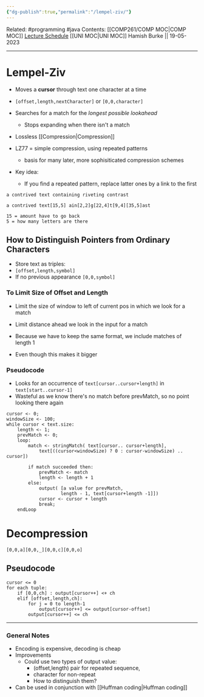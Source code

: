 ```yaml
---
{"dg-publish":true,"permalink":"/lempel-ziv/"}
---
```


Related: #programming #java 
Contents: [[COMP261/COMP MOC\|COMP MOC]]
[Lecture Schedule](https://ecs.wgtn.ac.nz/Courses/COMP261_2023T1/LectureSchedule)
[[UNI MOC\|UNI MOC]]
Hamish Burke || 19-05-2023
***

# Lempel-Ziv

- Moves a **cursor** through text one character at a time
- `[offset,length,nextCharacter]` or `[0,0,character]`
- Searches for a match for the *longest possible lookahead*
	- Stops expanding when there isn't a match

- Lossless [[Compression\|Compression]]
- LZ77 = simple compression, using repeated patterns
	- basis for many later, more sophisiticated compression schemes

- Key idea:
	- If you find a repeated pattern, replace latter ones by a link to the first

```
a contrived text containing riveting contrast

a contrived text[15,5] ain[2,2]g[22,4]t[9,4][35,5]ast

15 = amount have to go back
5 = how many letters are there
```

## How to Distinguish Pointers from Ordinary Characters

- Store text as triples:
- `[offset,length,symbol]`
- If no previous appearance `[0,0,symbol]`

### To Limit Size of Offset and Length

- Limit the size of window to left of current pos in which we look for a match
- Limit distance ahead we look in the input for a match


- Because we have to keep the same format, we include matches of length 1
- Even though this makes it bigger

### Pseudocode

- Looks for an occurrence of `text[cursor..cursor+length]` in `text[start..cursor-1]`
- Wasteful as we know there's no match before prevMatch, so no point looking there again

```
cursor <- 0; 
windowSize <- 100;
while cursor < text.size:
	length <- 1;
	prevMatch <- 0;
	loop:
		match <- stringMatch( text[cursor.. cursor+length],
			text[((cursor<windowSize) ? 0 : cursor-windowSize) .. cursor])

		if match succeeded then:
			prevMatch <- match
			length <- length + 1
		else:
			output( [a value for prevMatch,
					length - 1, text[cursor+length -1]])
			cursor <- cursor + length
			break;
	endLoop
```

# Decompression

```
[0,0,a][0,0,_][0,0,c][0,0,o]
```

## Pseudocode

```
cursor <= 0
for each tuple:
	if [0,0,ch] : output[cursor++] <+ ch
	elif [offset,length,ch]:
		for j = 0 to length-1
			output[cursor++] <= output[cursor-offset]
		output[cursor++] <= ch
```

***

### General Notes

- Encoding is expensive, decoding is cheap
- Improvements
	- Could use two types of output value:
		- (offset,length) pair for repeated sequence,
		- character for non-repeat
		- How to distinguish them?
- Can be used in conjunction with [[Huffman coding\|Huffman coding]]
